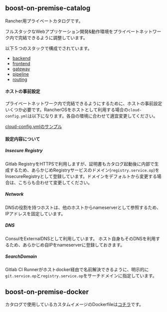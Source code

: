 ## boost-on-premise-catalog

Rancher用プライベートカタログです。

フルスタックなWebアプリケーション開発&動作環境をプライベートネットワーク内で完結できるように調整しています。

以下５つのスタックで構成でされています。

- [backend](templates/backend/0/README.md)
- [frontend](templates/frontend/0/README.md)
- [gateway](templates/gateway/0/README.md)
- [pipeline](templates/pipeline/0/README.md)
- [routing](templates/routing/0/README.md)

#### ホストの事前設定

プライベートネットワーク内で完結できるようにするために、ホストの事前設定いくつか必要です。RancherOSをホストとして利用する場合の`cloud-config.yml`は以下になります。各自の環境に合わせて適宜変更してください。

[cloud-config.ymlのサンプル](https://gist.github.com/kyamazawa/435acdb0445fade900681d0ab68dc095#file-cloud-config-yml)

#### 設定内容について

##### Insecure Registry

Gitlab RegistryをHTTPSで利用しますが、証明書もカタログ起動後に内部で生成するため、あらかじめRegistryサービスのドメイン(`registry.service.op`)をInsecureRegistryとして登録しています。ドメインをデフォルトから変更する場合は、こちらも合わせて変更してください。

##### Network

DNSの役割を持つホストは、他のホストからnameserverとして参照するため、IPアドレスを固定しています。

##### DNS

ConsulをExternalDNSとして利用しています。
ホスト自身もそのDNSを利用するため、あらかじめ自IPをnameserverに登録しておきます。

##### SearchDomain

Gitlab CI Runnerがホストdocker経由で名前解決できるように、明示的に`git.service.op`と`registry.service.op`をサーチドメインに指定しています。

## boost-on-premise-docker

カタログで使用しているカスタムイメージのDockerfileは[コチラ](https://github.com/supersoftware/boost-on-premise-docker)です。
